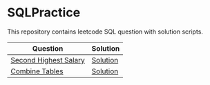 # SQLPractice

This repository contains leetcode SQL question with solution scripts.

|Question |Solution|
|---------|--------|
|[Second Highest Salary](https://leetcode.com/problems/second-highest-salary/)|[Solution](https://github.com/amrendrabagga/SQLPractice/blob/master/leetcode/SecondHighestSalary.sql)|
|[Combine Tables](https://leetcode.com/problems/combine-two-tables/)|[Solution](https://github.com/amrendrabagga/SQLPractice/blob/master/leetcode/CombineTwoTables.sql)|


